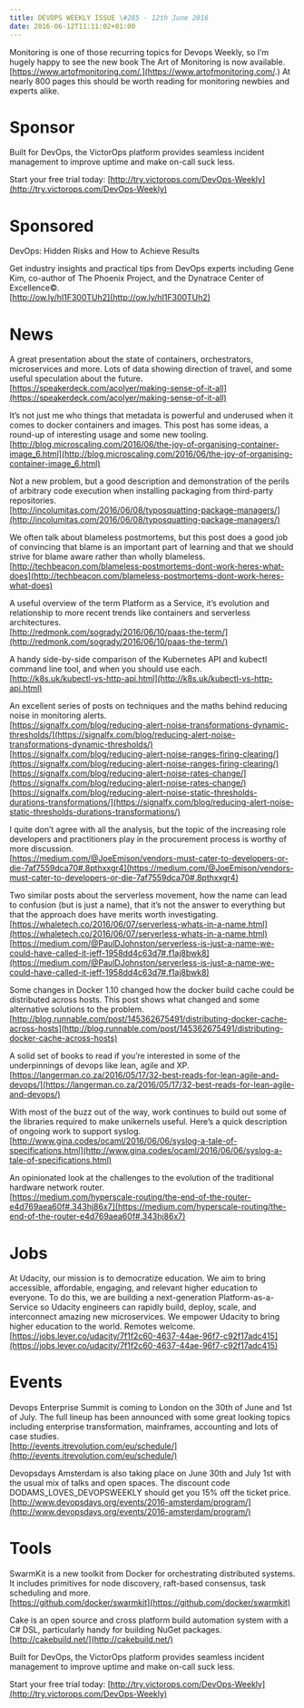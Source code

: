 ```yaml
---
title: DEVOPS WEEKLY ISSUE \#285 - 12th June 2016 
date: 2016-06-12T11:11:02+01:00
---
```


Monitoring is one of those recurring topics for Devops Weekly, so I’m hugely happy to see the new book The Art of Monitoring is now available. [https://www.artofmonitoring.com/.](https://www.artofmonitoring.com/.) At nearly 800 pages this should be worth reading for monitoring newbies and experts alike.


Sponsor
======

Built for DevOps, the VictorOps platform provides seamless incident management to improve uptime and make on-call suck less.

Start your free trial today: [http://try.victorops.com/DevOps-Weekly](http://try.victorops.com/DevOps-Weekly)


Sponsored
========

DevOps: Hidden Risks and How to Achieve Results

Get industry insights and practical tips from DevOps experts including Gene Kim, co-author of The Phoenix Project, and the Dynatrace Center of Excellence©.
<br>[http://ow.ly/hI1F300TUh2](http://ow.ly/hI1F300TUh2)


News
====

A great presentation about the state of containers, orchestrators, microservices and more. Lots of data showing direction of travel, and some useful speculation about the future.
<br>[https://speakerdeck.com/acolyer/making-sense-of-it-all](https://speakerdeck.com/acolyer/making-sense-of-it-all)


It’s not just me who things that metadata is powerful and underused when it comes to docker containers and images. This post has some ideas, a round-up of interesting usage and some new tooling.
<br>[http://blog.microscaling.com/2016/06/the-joy-of-organising-container-image_6.html](http://blog.microscaling.com/2016/06/the-joy-of-organising-container-image_6.html)


Not a new problem, but a good description and demonstration of the perils of arbitrary code execution when installing packaging from third-party repositories.
<br>[http://incolumitas.com/2016/06/08/typosquatting-package-managers/](http://incolumitas.com/2016/06/08/typosquatting-package-managers/)


We often talk about blameless postmortems, but this post does a good job of convincing that blame is an important part of learning and that we should strive for blame aware rather than wholly blameless.
<br>[http://techbeacon.com/blameless-postmortems-dont-work-heres-what-does](http://techbeacon.com/blameless-postmortems-dont-work-heres-what-does)


A useful overview of the term Platform as a Service, it’s evolution and relationship to more recent trends like containers and serverless architectures.
<br>[http://redmonk.com/sogrady/2016/06/10/paas-the-term/](http://redmonk.com/sogrady/2016/06/10/paas-the-term/)


A handy side-by-side comparison of the Kubernetes API and kubectl command line tool, and when you should use each.
<br>[http://k8s.uk/kubectl-vs-http-api.html](http://k8s.uk/kubectl-vs-http-api.html)


An excellent series of posts on techniques and the maths behind reducing noise in monitoring alerts.
<br>[https://signalfx.com/blog/reducing-alert-noise-transformations-dynamic-thresholds/](https://signalfx.com/blog/reducing-alert-noise-transformations-dynamic-thresholds/)
<br>[https://signalfx.com/blog/reducing-alert-noise-ranges-firing-clearing/](https://signalfx.com/blog/reducing-alert-noise-ranges-firing-clearing/)
<br>[https://signalfx.com/blog/reducing-alert-noise-rates-change/](https://signalfx.com/blog/reducing-alert-noise-rates-change/)
<br>[https://signalfx.com/blog/reducing-alert-noise-static-thresholds-durations-transformations/](https://signalfx.com/blog/reducing-alert-noise-static-thresholds-durations-transformations/)


I quite don’t agree with all the analysis, but the topic of the increasing role developers and practitioners play in the procurement process is worthy of more discussion.
<br>[https://medium.com/@JoeEmison/vendors-must-cater-to-developers-or-die-7af7559dca70#.8pthxxgr4](https://medium.com/@JoeEmison/vendors-must-cater-to-developers-or-die-7af7559dca70#.8pthxxgr4)


Two similar posts about the serverless movement, how the name can lead to confusion (but is just a name), that it’s not the answer to everything but that the approach does have merits worth investigating.
<br>[https://whaletech.co/2016/06/07/serverless-whats-in-a-name.html](https://whaletech.co/2016/06/07/serverless-whats-in-a-name.html)
<br>[https://medium.com/@PaulDJohnston/serverless-is-just-a-name-we-could-have-called-it-jeff-1958dd4c63d7#.f1aj8bwk8](https://medium.com/@PaulDJohnston/serverless-is-just-a-name-we-could-have-called-it-jeff-1958dd4c63d7#.f1aj8bwk8)


Some changes in Docker 1.10 changed how the docker build cache could be distributed across hosts. This post shows what changed and some alternative solutions to the problem.
<br>[http://blog.runnable.com/post/145362675491/distributing-docker-cache-across-hosts](http://blog.runnable.com/post/145362675491/distributing-docker-cache-across-hosts)


A solid set of books to read if you’re interested in some of the underpinnings of devops like lean, agile and XP.
<br>[https://langerman.co.za/2016/05/17/32-best-reads-for-lean-agile-and-devops/](https://langerman.co.za/2016/05/17/32-best-reads-for-lean-agile-and-devops/)


With most of the buzz out of the way, work continues to build out some of the libraries required to make unikernels useful. Here’s a quick description of ongoing work to support syslog.
<br>[http://www.gina.codes/ocaml/2016/06/06/syslog-a-tale-of-specifications.html](http://www.gina.codes/ocaml/2016/06/06/syslog-a-tale-of-specifications.html)


An opinionated look at the challenges to the evolution of the traditional hardware network router.
<br>[https://medium.com/hyperscale-routing/the-end-of-the-router-e4d769aea60f#.343hj86x7](https://medium.com/hyperscale-routing/the-end-of-the-router-e4d769aea60f#.343hj86x7)


Jobs
====

At Udacity, our mission is to democratize education. We aim to bring accessible, affordable, engaging, and relevant higher education to everyone. To do this, we are building a next-generation Platform-as-a-Service so Udacity engineers can rapidly build, deploy, scale, and interconnect amazing new microservices. We empower Udacity to bring higher education to the world. Remotes welcome.
<br>[https://jobs.lever.co/udacity/7f1f2c60-4637-44ae-96f7-c92f17adc415](https://jobs.lever.co/udacity/7f1f2c60-4637-44ae-96f7-c92f17adc415)


Events
======

Devops Enterprise Summit is coming to London on the 30th of June and 1st of July. The full lineup has been announced with some great looking topics including enterprise transformation, mainframes, accounting and lots of case studies.
<br>[http://events.itrevolution.com/eu/schedule/](http://events.itrevolution.com/eu/schedule/)


Devopsdays Amsterdam is also taking place on June 30th and July 1st with the usual mix of talks and open spaces. The discount code DODAMS_LOVES_DEVOPSWEEKLY should get you 15% off the ticket price.
<br>[http://www.devopsdays.org/events/2016-amsterdam/program/](http://www.devopsdays.org/events/2016-amsterdam/program/)


Tools
=====

SwarmKit is a new toolkit from Docker for orchestrating distributed systems. It includes primitives for node discovery, raft-based consensus, task scheduling and more.
<br>[https://github.com/docker/swarmkit](https://github.com/docker/swarmkit)


Cake is an open source and cross platform build automation system with a C# DSL, particularly handy for building NuGet packages.
<br>[http://cakebuild.net/](http://cakebuild.net/)


Built for DevOps, the VictorOps platform provides seamless incident management to improve uptime and make on-call suck less.

Start your free trial today: [http://try.victorops.com/DevOps-Weekly](http://try.victorops.com/DevOps-Weekly)




